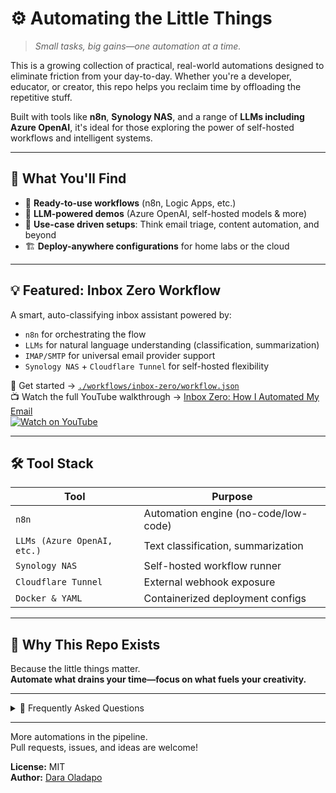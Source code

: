 # ⚙️ Automating the Little Things

> *Small tasks, big gains—one automation at a time.*

This is a growing collection of practical, real-world automations designed to eliminate friction from your day-to-day. Whether you're a developer, educator, or creator, this repo helps you reclaim time by offloading the repetitive stuff.

Built with tools like **n8n**, **Synology NAS**, and a range of **LLMs including Azure OpenAI**, it's ideal for those exploring the power of self-hosted workflows and intelligent systems.

---

## 🚀 What You'll Find

- 🧩 **Ready-to-use workflows** (n8n, Logic Apps, etc.)  
- 🤖 **LLM-powered demos** (Azure OpenAI, self-hosted models & more)  
- 🔧 **Use-case driven setups**: Think email triage, content automation, and beyond  
- 🏗️ **Deploy-anywhere configurations** for home labs or the cloud

---

## 💡 Featured: Inbox Zero Workflow  
A smart, auto-classifying inbox assistant powered by:
- `n8n` for orchestrating the flow  
- `LLMs` for natural language understanding (classification, summarization)  
- `IMAP/SMTP` for universal email provider support  
- `Synology NAS` + `Cloudflare Tunnel` for self-hosted flexibility

📂 Get started → [`./workflows/inbox-zero/workflow.json`](./workflows/inbox-zero/workflow.json)  
📺 Watch the full YouTube walkthrough → [Inbox Zero: How I Automated My Email](https://youtu.be/4a0vVQNyiMY)  
[![Watch on YouTube](https://img.youtube.com/vi/aeauRwQoeoY/hqdefault.jpg)](https://youtu.be/4a0vVQNyiMY)

---

## 🛠 Tool Stack

| Tool                     | Purpose                                  |
|--------------------------|------------------------------------------|
| `n8n`                    | Automation engine (no-code/low-code)     |
| `LLMs (Azure OpenAI, etc.)` | Text classification, summarization       |
| `Synology NAS`           | Self-hosted workflow runner              |
| `Cloudflare Tunnel`      | External webhook exposure                |
| `Docker & YAML`          | Containerized deployment configs         |

---

## 🎯 Why This Repo Exists  
Because the little things matter.  
**Automate what drains your time—focus on what fuels your creativity.**

---

<details>
  <summary>💬 Frequently Asked Questions</summary>

  ### 📌 What kind of automations are in this repo?
  Mostly task-level workflows—things like email classification, AI-assisted drafting, file sorting, social media triggers, etc. These are meant to be modular and adaptable for different setups.

  ### 🤖 Which LLMs are supported?
  The current demos use Azure OpenAI, but the workflows are adaptable to **any LLM with an API**, including local models hosted via Ollama, LM Studio, or OpenRouter-compatible backends.

  ### 🏠 Can I run this on a home server?
  Absolutely. Many of these were built on a **Synology NAS** using Docker Compose, but you can run them on any local machine, cloud VPS, or even a Raspberry Pi—just tweak the configs accordingly.

  ### 📧 Will the email workflows work with Gmail/Outlook?
  Yes! As long as your provider supports **IMAP and SMTP**, you're good to go. Auth setup may differ depending on 2FA and app passwords.

  ### 🙋 Can I contribute?
  Yes please. Open a PR, raise an issue, or just share ideas—I'd love to collaborate and grow this toolkit with the community.

</details>

---

More automations in the pipeline.  
Pull requests, issues, and ideas are welcome!

**License:** MIT  
**Author:** [Dara Oladapo](https://github.com/DaraOladapo)
